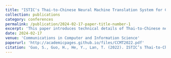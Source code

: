 ```yaml
---
title: "ISTIC's Thai-to-Chinese Neural Machine Translation System for CCMT' 2022"
collection: publications
category: conferences
permalink: /publication/2024-02-17-paper-title-number-1
excerpt: 'This paper introduces technical details of Thai-to-Chinese neural machine translation system of Institute of Scientific and Technical Information of China (ISTIC) for the 18th China Conference on Machine Translation (CCMT’ 2022). ISTIC participated in a low resource evaluation task: Thai-to-Chinese MT task, securing first place. The paper mainly illuminates its system framework based on Transformer, data preprocessing meth-ods and some strategies adopted in this system. In addition, the paper evaluates the system performance under different methods.'
date: 2024-02-17
venue: 'Communications in Computer and Information Science'
paperurl: 'http://academicpages.github.io/files/CCMT2022.pdf'
citation: 'Guo, S., Guo, H., He, Y., Lan, T. (2022). ISTIC’s Thai-to-Chinese Neural Machine Translation System for CCMT’ 2022. In: Xiao, T., Pino, J. (eds) Machine Translation. CCMT 2022. Communications in Computer and Information Science, vol 1671. Springer, Singapore. https://doi.org/10.1007/978-981-19-7960-6_16'
---
```

